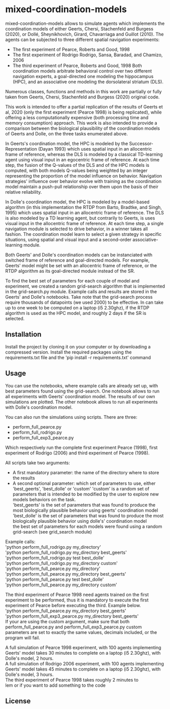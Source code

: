 # mixed-coordination-models

mixed-coordination-models allows to simulate agents which implements the coordination models of either Geerts, Chersi, Stachenfeld and Burgess (2020), or Dollé, Sheynikhovich, Girard, Chavarriaga and Guillot (2010).
The agents can be subjected to three different spatial navigation experiments:
 - The first experiment of Pearce, Roberts and Good, 1998
 - The first experiment of Rodrigo Rodrigo, Sansa, Baradad, and Chamizo, 2006
 - The third experiment of Pearce, Roberts and Good, 1998
Both coordination models arbitrate behavioral control over two different navigation experts, a goal-directed one modeling the hippocampus (HPC), and an associative one modeling the dorsolateral striatum (DLS).

Numerous classes, functions and methods in this work are partially or fully taken from Geerts, Chersi, Stachenfeld and Burgess (2020) original code.

This work is intended to offer a partial replication of the results of Geerts et al, 2020 (only the first experiment (Pearce 1998) is being replicated), while offering a less computationally expensive (both processing time and memory consumption) approach.
This work is also intended to provide a comparison between the biological plausibility of the coordination models of Geerts and Dolle, on the three tasks enumerated above.

In Geerts's coordination model, the HPC is modeled by the Successor-Representation (Dayan 1993) which uses spatial input in an allocentric frame of reference, whereas the DLS is modeled by a classical TD-learning agent using visual input in an egocentric frame of reference. At each time step, the fusion of the Q-values of the DLS and of the HPC models is computed, with both models Q-values being weighted by an integer representing the proportion of the model influence on behavior. Navigation strategies' influence over behavior evolve with training as the coordination model maintain a push-pull relationship over them upon the basis of their relative reliability.

In Dolle's coordination model, the HPC is modeled by a model-based algorithm (in this implementation the RTDP from Barto, Bradtke, and Singh, 1995) which uses spatial input in an allocentric frame of reference. The DLS is also modeled by a TD learning agent, but contrarily to Geerts, is uses visual input in the allocentric frame of reference. At each time step, a single navigation module is selected to drive behavior, in a winner takes all fashion. The coordination model learn to select a given strategy in specific situations, using spatial and visual input and a second-order associative-learning module.  

Both Geerts' and Dolle's coordination models can be instanciated with switched frame of reference and goal-directed models.
For example, Geerts' model might be set with an allocentric frame of reference, or the RTDP algorithm as its goal-directed module instead of the SR.

To find the best set of parameters for each couple of model and experiment, we created a random grid-search algorithm that is implemented in the grid-search.py module. Example calls and results are stored in the Geerts' and Dolle's notebooks.
Take note that the grid-search process require thousands of datapoints (we used 2000) to be effective. In can take up to one week to be computed on a laptop (i5 2.30ghz), if the RTDP algorithm is used as the HPC model, and roughly 2 days if the SR is selected.

## Installation

Install the project by cloning it on your computer or by downloading a compressed version.
Install the required packages using the requirements.txt file and the 'pip install -r requirements.txt' command

## Usage

You can use the notebooks, where example calls are already set up, with best parameters found using the grid-search.
One notebook allows to run all experiments with Geerts' coordination model. The results of our own simulations are plotted.
The other notebook allows to run all experiments with Dolle's coordination model.

You can also run the simulations using scripts. There are three:
 - perform_full_pearce.py
 - perform_full_rodrigo.py
 - perform_full_exp3_pearce.py

Which respectively run the complete first experiment Pearce (1998), first experiment
of Rodrigo (2006) and third experiment of Pearce (1998).

All scripts take two arguments:
 - A first mandatory parameter: the name of the directory where to store the results
 - A second optional parameter: which set of parameters to use, either 'best_geerts', 'best_dolle' or 'custom'
'custom' is a random set of parameters that is intended to be modified by the user to explore new models behaviors on the task.</br>
'best_geerts' is the set of parameters that was found to produce the most biologically plausible behavior using geerts' coordination model</br>
'best_dolle' is the set of parameters that was found to produce the most biologically plausible behavior using dolle's' coordination model</br>
the best set of parameters for each models were found using a random grid-search (see grid_search module)

Example calls:</br>
  'python perform_full_rodrigo.py my_directory'</br>
  'python perform_full_rodrigo.py my_directory best_geerts'</br>
  'python perform_full_rodrigo.py test best_dolle'</br>
  'python perform_full_rodrigo.py my_directory custom'</br>
  'python perform_full_pearce.py my_directory'</br>
  'python perform_full_pearce.py my_directory best_geerts'</br>
  'python perform_full_pearce.py test best_dolle'</br>
  'python perform_full_pearce.py my_directory custom'</br>

The third experiment of Pearce 1998 need agents trained on the first experiment to be performed, thus it is mandatory
to execute the first experiment of Pearce before executing the third. Example below.</br>
  'python perform_full_pearce.py my_directory best_geerts'</br>
  'python perform_full_exp3_pearce.py my_directory best_geerts'</br>
If your are using the custom argument, make sure that both perform_full_pearce.py and perform_full_exp3_pearce.py
custom parameters are set to exactly the same values, decimals included, or the program will fail.

A full simulation of Pearce 1998 experiment, with 100 agents implementing Geerts' model takes
30 minutes to complete on a laptop (i5 2.30ghz), with Dolle's model, 2 hours.</br>
A full simulation of Rodrigo 2006 experiment, with 100 agents implementing Geerts' model takes
45 minutes to complete on a laptop (i5 2.30ghz), with Dolle's model, 3 hours.</br>
The third experiment of Pearce 1998 takes roughly 2 minutes to</br>lem or if you want to add something to the code

## License
